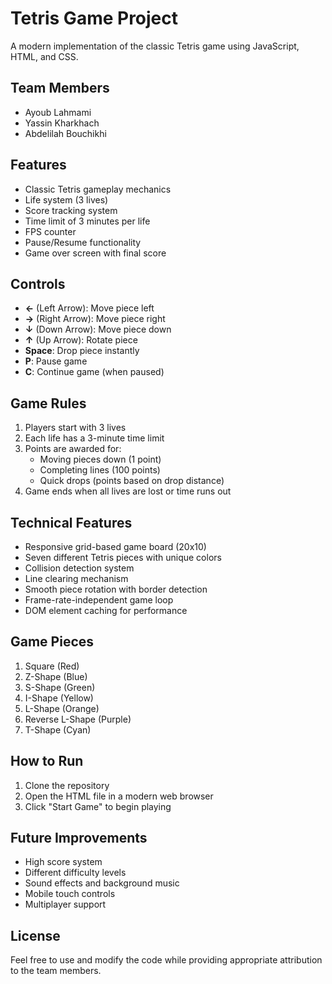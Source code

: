# Tetris Game Project

A modern implementation of the classic Tetris game using JavaScript, HTML, and CSS.

## Team Members
- Ayoub Lahmami
- Yassin Kharkhach
- Abdelilah Bouchikhi

## Features

- Classic Tetris gameplay mechanics
- Life system (3 lives)
- Score tracking system
- Time limit of 3 minutes per life
- FPS counter
- Pause/Resume functionality
- Game over screen with final score

## Controls

- **←** (Left Arrow): Move piece left
- **→** (Right Arrow): Move piece right
- **↓** (Down Arrow): Move piece down
- **↑** (Up Arrow): Rotate piece
- **Space**: Drop piece instantly
- **P**: Pause game
- **C**: Continue game (when paused)

## Game Rules

1. Players start with 3 lives
2. Each life has a 3-minute time limit
3. Points are awarded for:
   - Moving pieces down (1 point)
   - Completing lines (100 points)
   - Quick drops (points based on drop distance)
4. Game ends when all lives are lost or time runs out

## Technical Features

- Responsive grid-based game board (20x10)
- Seven different Tetris pieces with unique colors
- Collision detection system
- Line clearing mechanism
- Smooth piece rotation with border detection
- Frame-rate-independent game loop
- DOM element caching for performance

## Game Pieces

1. Square (Red)
2. Z-Shape (Blue)
3. S-Shape (Green)
4. I-Shape (Yellow)
5. L-Shape (Orange)
6. Reverse L-Shape (Purple)
7. T-Shape (Cyan)

## How to Run

1. Clone the repository
2. Open the HTML file in a modern web browser
3. Click "Start Game" to begin playing

## Future Improvements

- High score system
- Different difficulty levels
- Sound effects and background music
- Mobile touch controls
- Multiplayer support

## License

Feel free to use and modify the code while providing appropriate attribution to the team members.